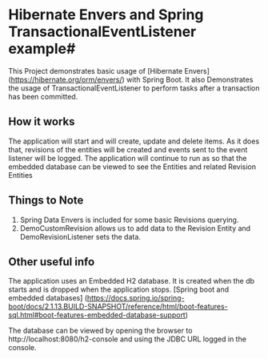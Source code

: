 # Hibernate Envers and Spring TransactionalEventListener example#

This Project demonstrates basic usage of [Hibernate Envers] (https://hibernate.org/orm/envers/) with Spring Boot. 
It also Demonstrates the usage of TransactionalEventListener to perform tasks after a transaction has been committed.

## How it works
The application will start and will create, update and delete items. 
As it does that, revisions of the entities will be created and events sent to the event listener will be logged.
The application will continue to run as so that the embedded database can be viewed to see the Entities and related Revision Entities

## Things to Note
1. Spring Data Envers is included for some basic Revisions querying.
2. DemoCustomRevision allows us to add data to the Revision Entity and DemoRevisionListener sets the data.

## Other useful info

The application uses an Embedded H2 database. It is created when the db starts and is dropped when the application stops. 
[Spring boot and embedded databases] (https://docs.spring.io/spring-boot/docs/2.1.13.BUILD-SNAPSHOT/reference/html/boot-features-sql.html#boot-features-embedded-database-support)

The database can be viewed by opening the browser to http://localhost:8080/h2-console 
and using the  JDBC URL logged in the console.



